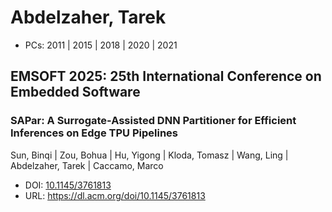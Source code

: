 # Abdelzaher, Tarek

* PCs: 2011 | 2015 | 2018 | 2020 | 2021

## EMSOFT 2025: 25th International Conference on Embedded Software

### SAPar: A Surrogate-Assisted DNN Partitioner for Efficient Inferences on Edge TPU Pipelines
Sun, Binqi | Zou, Bohua | Hu, Yigong | Kloda, Tomasz | Wang, Ling | Abdelzaher, Tarek | Caccamo, Marco
* DOI: [10.1145/3761813](https://doi.org/10.1145/3761813)
* URL: <https://dl.acm.org/doi/10.1145/3761813>

